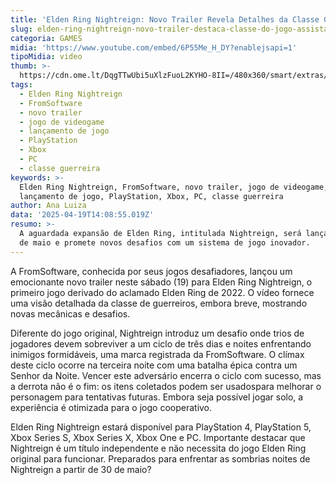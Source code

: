 ```yaml
---
title: 'Elden Ring Nightreign: Novo Trailer Revela Detalhes da Classe Guerreira'
slug: elden-ring-nightreign-novo-trailer-destaca-classe-do-jogo-assista
categoria: GAMES
midia: 'https://www.youtube.com/embed/6P55Me_H_DY?enablejsapi=1'
tipoMidia: video
thumb: >-
  https://cdn.ome.lt/DqgTTwUbi5uXlzFuoL2KYHO-8II=/480x360/smart/extras/conteudos/eldenringnightreign.jpg
tags:
  - Elden Ring Nightreign
  - FromSoftware
  - novo trailer
  - jogo de videogame
  - lançamento de jogo
  - PlayStation
  - Xbox
  - PC
  - classe guerreira
keywords: >-
  Elden Ring Nightreign, FromSoftware, novo trailer, jogo de videogame,
  lançamento de jogo, PlayStation, Xbox, PC, classe guerreira
author: Ana Luiza
data: '2025-04-19T14:08:55.019Z'
resumo: >-
  A aguardada expansão de Elden Ring, intitulada Nightreign, será lançada em 30
  de maio e promete novos desafios com um sistema de jogo inovador.
---
```


A FromSoftware, conhecida por seus jogos desafiadores, lançou um emocionante novo trailer neste sábado (19) para Elden Ring Nightreign, o primeiro jogo derivado do aclamado Elden Ring de 2022. O vídeo fornece uma visão detalhada da classe de guerreiros, embora breve, mostrando novas mecânicas e desafios.

Diferente do jogo original, Nightreign introduz um desafio onde trios de jogadores devem sobreviver a um ciclo de três dias e noites enfrentando inimigos formidáveis, uma marca registrada da FromSoftware. O clímax deste ciclo ocorre na terceira noite com uma batalha épica contra um Senhor da Noite. Vencer este adversário encerra o ciclo com sucesso, mas a derrota não é o fim: os itens coletados podem ser usados ​​para melhorar o personagem para tentativas futuras. Embora seja possível jogar solo, a experiência é otimizada para o jogo cooperativo.

Elden Ring Nightreign estará disponível para PlayStation 4, PlayStation 5, Xbox Series S, Xbox Series X, Xbox One e PC. Importante destacar que Nightreign é um título independente e não necessita do jogo Elden Ring original para funcionar. Preparados para enfrentar as sombrias noites de Nightreign a partir de 30 de maio?
